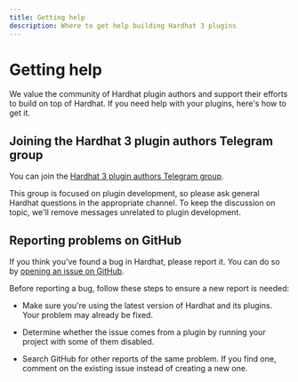 ```yaml
---
title: Getting help
description: Where to get help building Hardhat 3 plugins
---
```


# Getting help

We value the community of Hardhat plugin authors and support their efforts to build on top of Hardhat. If you need help with your plugins, here's how to get it.

## Joining the Hardhat 3 plugin authors Telegram group

You can join the [Hardhat 3 plugin authors Telegram group](/plugin-authors-group).

This group is focused on plugin development, so please ask general Hardhat questions in the appropriate channel. To keep the discussion on topic, we'll remove messages unrelated to plugin development.

## Reporting problems on GitHub

If you think you've found a bug in Hardhat, please report it. You can do so by [opening an issue on GitHub](https://github.com/NomicFoundation/hardhat/issues/new).

Before reporting a bug, follow these steps to ensure a new report is needed:

- Make sure you're using the latest version of Hardhat and its plugins. Your problem may already be fixed.

- Determine whether the issue comes from a plugin by running your project with some of them disabled.

- Search GitHub for other reports of the same problem. If you find one, comment on the existing issue instead of creating a new one.
